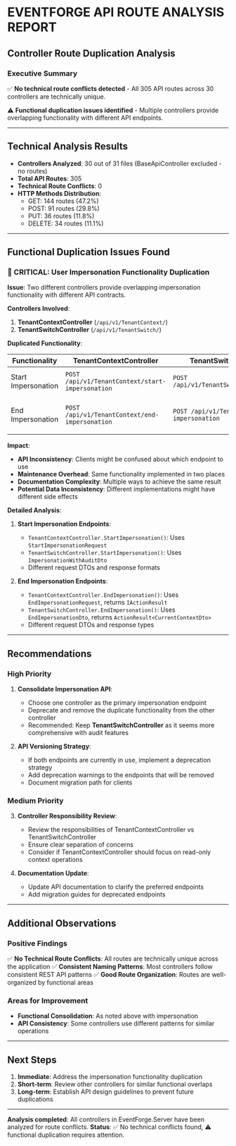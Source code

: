 # EVENTFORGE API ROUTE ANALYSIS REPORT
## Controller Route Duplication Analysis

### Executive Summary
✅ **No technical route conflicts detected** - All 305 API routes across 30 controllers are technically unique.

⚠️ **Functional duplication issues identified** - Multiple controllers provide overlapping functionality with different API endpoints.

---

## Technical Analysis Results
- **Controllers Analyzed**: 30 out of 31 files (BaseApiController excluded - no routes)
- **Total API Routes**: 305
- **Technical Route Conflicts**: 0
- **HTTP Methods Distribution**:
  - GET: 144 routes (47.2%)
  - POST: 91 routes (29.8%)
  - PUT: 36 routes (11.8%)
  - DELETE: 34 routes (11.1%)

---

## Functional Duplication Issues Found

### 🚨 CRITICAL: User Impersonation Functionality Duplication

**Issue**: Two different controllers provide overlapping impersonation functionality with different API contracts.

**Controllers Involved**:
1. **TenantContextController** (`/api/v1/TenantContext/`)
2. **TenantSwitchController** (`/api/v1/TenantSwitch/`)

**Duplicated Functionality**:

| Functionality | TenantContextController | TenantSwitchController | Issue |
|---------------|------------------------|------------------------|-------|
| Start Impersonation | `POST /api/v1/TenantContext/start-impersonation` | `POST /api/v1/TenantSwitch/impersonate` | Different endpoint names for same feature |
| End Impersonation | `POST /api/v1/TenantContext/end-impersonation` | `POST /api/v1/TenantSwitch/end-impersonation` | Identical endpoint names, different implementations |

**Impact**:
- **API Inconsistency**: Clients might be confused about which endpoint to use
- **Maintenance Overhead**: Same functionality implemented in two places
- **Documentation Complexity**: Multiple ways to achieve the same result
- **Potential Data Inconsistency**: Different implementations might have different side effects

**Detailed Analysis**:

1. **Start Impersonation Endpoints**:
   - `TenantContextController.StartImpersonation()`: Uses `StartImpersonationRequest` 
   - `TenantSwitchController.StartImpersonation()`: Uses `ImpersonationWithAuditDto`
   - Different request DTOs and response formats

2. **End Impersonation Endpoints**:
   - `TenantContextController.EndImpersonation()`: Uses `EndImpersonationRequest`, returns `IActionResult`
   - `TenantSwitchController.EndImpersonation()`: Uses `EndImpersonationDto`, returns `ActionResult<CurrentContextDto>`
   - Different request DTOs and response types

---

## Recommendations

### High Priority
1. **Consolidate Impersonation API**: 
   - Choose one controller as the primary impersonation endpoint
   - Deprecate and remove the duplicate functionality from the other controller
   - Recommended: Keep **TenantSwitchController** as it seems more comprehensive with audit features

2. **API Versioning Strategy**:
   - If both endpoints are currently in use, implement a deprecation strategy
   - Add deprecation warnings to the endpoints that will be removed
   - Document migration path for clients

### Medium Priority  
3. **Controller Responsibility Review**:
   - Review the responsibilities of TenantContextController vs TenantSwitchController
   - Ensure clear separation of concerns
   - Consider if TenantContextController should focus on read-only context operations

4. **Documentation Update**:
   - Update API documentation to clarify the preferred endpoints
   - Add migration guides for deprecated endpoints

---

## Additional Observations

### Positive Findings
✅ **No Technical Route Conflicts**: All routes are technically unique across the application
✅ **Consistent Naming Patterns**: Most controllers follow consistent REST API patterns
✅ **Good Route Organization**: Routes are well-organized by functional areas

### Areas for Improvement
- **Functional Consolidation**: As noted above with impersonation
- **API Consistency**: Some controllers use different patterns for similar operations

---

## Next Steps
1. **Immediate**: Address the impersonation functionality duplication
2. **Short-term**: Review other controllers for similar functional overlaps
3. **Long-term**: Establish API design guidelines to prevent future duplications

---

**Analysis completed**: All controllers in EventForge.Server have been analyzed for route conflicts.
**Status**: ✅ No technical conflicts found, ⚠️ functional duplication requires attention.